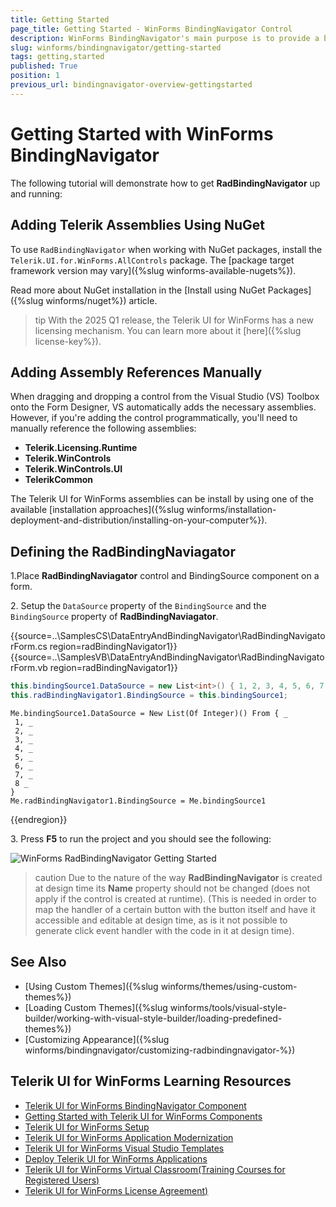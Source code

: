 ```yaml
---
title: Getting Started
page_title: Getting Started - WinForms BindingNavigator Control
description: WinForms BindingNavigator's main purpose is to provide a basic UI for navigation through a collection of business objects.
slug: winforms/bindingnavigator/getting-started
tags: getting,started
published: True
position: 1
previous_url: bindingnavigator-overview-gettingstarted
---
```


# Getting Started with WinForms BindingNavigator

The following tutorial will demonstrate how to get __RadBindingNavigator__ up and running: 

## Adding Telerik Assemblies Using NuGet

To use `RadBindingNavigator` when working with NuGet packages, install the `Telerik.UI.for.WinForms.AllControls` package. The [package target framework version may vary]({%slug winforms-available-nugets%}).

Read more about NuGet installation in the [Install using NuGet Packages]({%slug winforms/nuget%}) article.

>tip With the 2025 Q1 release, the Telerik UI for WinForms has a new licensing mechanism. You can learn more about it [here]({%slug license-key%}).

## Adding Assembly References Manually

When dragging and dropping a control from the Visual Studio (VS) Toolbox onto the Form Designer, VS automatically adds the necessary assemblies. However, if you're adding the control programmatically, you'll need to manually reference the following assemblies:

* __Telerik.Licensing.Runtime__
* __Telerik.WinControls__
* __Telerik.WinControls.UI__
* __TelerikCommon__

The Telerik UI for WinForms assemblies can be install by using one of the available [installation approaches]({%slug winforms/installation-deployment-and-distribution/installing-on-your-computer%}). 

## Defining the RadBindingNaviagator

1\.Place __RadBindingNaviagator__ control and BindingSource component on a form.

2\. Setup the `DataSource` property of the `BindingSource` and the `BindingSource` property of __RadBindingNaviagator__.
          
{{source=..\SamplesCS\DataEntryAndBindingNavigator\RadBindingNavigatorForm.cs region=radBindingNavigator1}} 
{{source=..\SamplesVB\DataEntryAndBindingNavigator\RadBindingNavigatorForm.vb region=radBindingNavigator1}} 

````C#
this.bindingSource1.DataSource = new List<int>() { 1, 2, 3, 4, 5, 6, 7, 8 };
this.radBindingNavigator1.BindingSource = this.bindingSource1;

````
````VB.NET
Me.bindingSource1.DataSource = New List(Of Integer)() From { _
 1, _
 2, _
 3, _
 4, _
 5, _
 6, _
 7, _
 8 _
}
Me.radBindingNavigator1.BindingSource = Me.bindingSource1

````

{{endregion}} 

3\. Press __F5__ to run the project and you should see the following:

![WinForms RadBindingNavigator Getting Started](images/bindingnavigator-overview-gettingstarted001.png)

>caution Due to the nature of the way __RadBindingNavigator__ is created at design time its __Name__ property should not be changed (does not apply if the control is created at runtime).
>(This is needed in order to map the handler of a certain button with the button itself and have it accessible and editable at design time, as is it not possible to generate click event handler with the code in it at design time).
>

## See Also

 * [Using Custom Themes]({%slug winforms/themes/using-custom-themes%})
 * [Loading Custom Themes]({%slug winforms/tools/visual-style-builder/working-with-visual-style-builder/loading-predefined-themes%})
 * [Customizing Appearance]({%slug winforms/bindingnavigator/customizing-radbindingnavigator-%})

## Telerik UI for WinForms Learning Resources
* [Telerik UI for WinForms BindingNavigator Component](https://www.telerik.com/products/winforms/bindingnavigator.aspx)
* [Getting Started with Telerik UI for WinForms Components](https://docs.telerik.com/devtools/winforms/getting-started/first-steps)
* [Telerik UI for WinForms Setup](https://docs.telerik.com/devtools/winforms/installation-and-upgrades/installing-on-your-computer)
* [Telerik UI for WinForms Application Modernization](https://docs.telerik.com/devtools/winforms/winforms-converter/overview)
* [Telerik UI for WinForms Visual Studio Templates](https://docs.telerik.com/devtools/winforms/visual-studio-integration/visual-studio-templates)
* [Deploy Telerik UI for WinForms Applications](https://docs.telerik.com/devtools/winforms/deployment-and-distribution/application-deployment)
* [Telerik UI for WinForms Virtual Classroom(Training Courses for Registered Users)](https://learn.telerik.com/learn/course/external/view/elearning/17/telerik-ui-for-winforms)
* [Telerik UI for WinForms License Agreement)](https://www.telerik.com/purchase/license-agreement/winforms-dlw-s)

